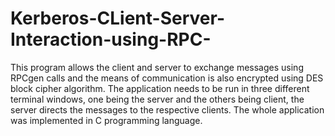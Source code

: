 # Kerberos-CLient-Server-Interaction-using-RPC-
This program allows the client and server to exchange messages using RPCgen calls and the means of communication is also encrypted using 
DES block cipher algorithm. 
The application needs to be run in three different terminal windows, one being the server and the others being client, the server directs the messages to the respective clients. 
The whole application was implemented in C programming language. 